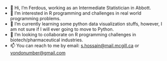 - 👋 Hi, I’m Ferdous, working as an Intermediate Statistician in Abbott.
- 👀 I’m interested in R programming and challenges in real world programming problems.
- 🌱 I’m currently learning some python data visualization stuffs, however, I am not sure if I will ever going to move to Python.
- 💞️ I’m looking to collaborate on R programming challenges in biotech/pharmaceutical industries. 
- 📫 You can reach to me by email: s.hossain@mail.mcgill.ca or vondonumber@gmail.com

<!---
hossainferdous/hossainferdous is a ✨ special ✨ repository because its `README.md` (this file) appears on your GitHub profile.
You can click the Preview link to take a look at your changes.
--->
